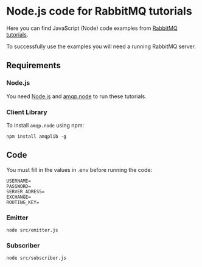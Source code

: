 # Node.js code for RabbitMQ tutorials

Here you can find JavaScript (Node) code examples from [RabbitMQ
tutorials](https://www.rabbitmq.com/getstarted.html).

To successfully use the examples you will need a running RabbitMQ server.

## Requirements

### Node.js

You need [Node.js](https://nodejs.org/en/download/) and [amqp.node](https://github.com/squaremo/amqp.node)
to run these tutorials.


### Client Library

To install `amqp.node` using npm:

    npm install amqplib -g

## Code

You must fill in the values in .env before running the code:

    USERNAME=
    PASSWORD=
    SERVER_ADRESS=
    EXCHANGE=
    ROUTING_KEY=
    
### Emitter

    node src/emitter.js


### Subscriber

    node src/subscriber.js
